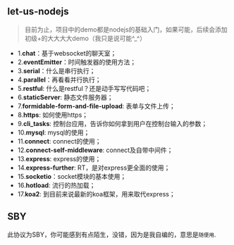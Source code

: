 ## let-us-nodejs

> 目前为止，项目中的demo都是nodejs的基础入门，如果可能，后续会添加初级+的大大大大demo（我只是说可能^_^）

- 1.**chat**：基于websocket的聊天室；
- 2.**eventEmitter**：时间触发器的使用方法；
- 3.**serial**：什么是串行执行；
- 4.**parallel**：再看看并行执行；
- 5.**restful**: 什么是restful？还是动手写写代码吧；
- 6.**staticServer**: 静态文件服务器；
- 7.**formidable-form-and-file-upload**: 表单与文件上传；
- 8.**https**: 如何使用https；
- 9.**cli_tasks**: 控制台应用，告诉你如何拿到用户在控制台输入的参数；
- 10.**mysql**: mysql的使用；
- 11.**connect**: connect的使用；
- 12.**connect-self-middleware**: connect及自带中间件；
- 13.**express**: express的使用；
- 14.**express-further**: RT，是对express更全面的使用；
- 15.**socketio**：socket模块的基本使用；
- 16.**hotload**: 流行的热加载；
- 17.**koa2**: 到目前来说最新的koa框架，用来取代express；

## SBY

此协议为SBY，你可能感到有点陌生，没错，因为是我自编的，意思是`随便用`.
